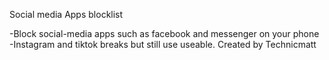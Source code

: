 Social media Apps blocklist

-Block social-media apps such as facebook and messenger on your phone
-Instagram and tiktok breaks but still use useable.
Created by Technicmatt
